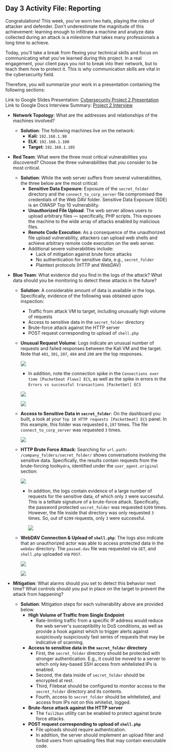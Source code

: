## Day 3 Activity File: Reporting

Congratulations! This week, you've worn two hats, playing the roles of attacker and defender. Don't underestimate the magnitude of this achievement: learning enough to infiltrate a machine and analyze data collected during an attack is a milestone that takes many professionals a long time to achieve.

Today, you'll take a break from flexing your technical skills and focus on communicating what you've learned during this project. In a real engagement, your client pays you not to break into their network, but to teach them how to protect it. This is why communication skills are vital in the cybersecurity field.

Therefore, you will summarize your work in a presentation containing the following sections:

Link to Google Slides Presentation: [Cybersecurity Project 2 Presentation](https://docs.google.com/presentation/d/1PRu3lUAL4CGEOYst0odn1xnZXUfa54wapr16hDl2RTw/edit?usp=sharing)
Link to Google Docs Interview Summary: [Project 2 Interview](https://docs.google.com/document/d/1PLwKK0f1Al4gmoOlImRqYd4iYMgFsMsze3KYhgqXvQg/edit?usp=sharing)
- **Network Topology**: What are the addresses and relationships of the machines involved?  

  - **Solution**: The following machines live on the network:
    - **Kali**: `192.168.1.90`
    - **ELK**: `192.168.1.100`
    - **Target**: `192.168.1.105`

- **Red Team**: What were the three most critical vulnerabilities you discovered? Choose the three vulnerabilities that _you_ consider to be most critical.

  - **Solution**:  While the web server suffers from several vulnerabilities, the three below are the most critical:
      - **Sensitive Data Exposure**: Exposure of the `secret_folder` directory and the `connect_to_corp_server` file compromised the credentials of the Web DAV folder. Sensitive Data Exposure (SDE) is an OWASP Top 10 vulnerability.
      - **Unauthorized File Upload**: The web server allows users to upload arbitrary files — specifically, PHP scripts. This exposes the machine to the wide array of attacks enabled by malicious files.
      - **Remote Code Execution**: As a consequence of the unauthorized file upload vulnerability, attackers can upload web shells and achieve arbitrary remote code execution on the web server.
    - Additional severe vulnerabilities include:
      - Lack of mitigation against brute force attacks
      - No authentication for sensitive data, e.g., `secret_folder`
      - Plaintext protocols (HTTP and WebDAV)

- **Blue Team**: What evidence did you find in the logs of the attack? What data should you be monitoring to detect these attacks in the future?
  
  - **Solution**: A considerable amount of data is available in the logs. Specifically, evidence of the following was obtained upon inspection:
    - Traffic from attack VM to target, including unusually high volume of requests
    - Access to sensitive data in the `secret_folder` directory
    - Brute-force attack against the HTTP server
    - POST request corresponding to upload of `shell.php`

  - **Unusual Request Volume**: Logs indicate an unusual number of requests and failed responses between the Kali VM and the target. Note that `401`, `301`, `207`, `404` and `200` are the top responses.

    ![](../Images/Status-codes.png)

    - In addition, note the connection spike in the `Connections over time [Packetbeat Flows] ECS`, as well as the spike in errors in the `Errors vs successful transactions [Packetbet] ECS`

    ![](../Images/Connection-spike.png)

    ![](../Images/Error-spike.png)

  - **Access to Sensitive Data in `secret_folder`**: On the dashboard you built, a look at your `Top 10 HTTP requests [Packetbeat] ECS` panel. In this example, this folder was requested `6,197` times. The file `connect_to_corp_server` was requested `3` times.

    ![](../Images/Top-folders.png)

  - **HTTP Brute Force Attack**: Searching for `url.path: /company_folders/secret_folder/` shows conversations involving the sensitive data. Specifically, the results contain requests from the brute-forcing tool`Hydra`, identified under the `user_agent.original` section:

      ![](../Images/Hydra-Evidence.png)

    - In addition, the logs contain evidence of a large number of requests for the sensitive data, of which only `3` were successful. This is a telltale signature of a brute-force attack. Specifically, the password protected `secret_folder` was requested `6209` times. However, the file inside that directory was only requested `3` times. So, out of `6209` requests, only `3` were successful. 

      ![](../Images/secret-folder.png) 

  - **WebDAV Connection & Upload of `shell.php`**: The logs also indicate that an unauthorized actor was able to access protected data in the `webdav` directory. The `passwd.dav` file was requested via `GET`, and `shell.php` uploaded via `POST`.

      ![](../Images/webdav.png)

      ![](../Images/WebDav-pie.png)

- **Mitigation**: What alarms should you set to detect this behavior next time? What controls should you put in place on the target to prevent the attack from happening?

  - **Solution**: Mitigation steps for each vulnerability above are provided below.
    - **High Volume of Traffic from Single Endpoint**
      - Rate-limiting traffic from a specific IP address would reduce the web server's susceptibility to DoS conditions, as well as provide a hook against which to trigger alerts against suspiciously suspiciously fast series of requests that may be indicative of scanning.
    - **Access to sensitive data in the `secret_folder` directory**
      - First, the `secret_folder` directory should be protected with stronger authentication. E.g., it could be moved to a server to which only key-based SSH access from whitelisted IPs is enabled.
      - Second, the data inside of `secret_folder` should be encrypted at rest.
      - Third, Filebeat should be configured to monitor access to the `secret_folder` directory and its contents.
      - Fourth, access to `secret_folder` should be whitelisted, and access from IPs not on this whitelist, logged.
    - **Brute-force attack against the HTTP server**
      - The `fail2ban` utility can be enabled to protect against brute force attacks.
    - **POST request corresponding to upload of `shell.php`**
      - File uploads should require authentication.
      - In addition, the server should implement an upload filter and forbid users from uploading files that may contain executable code.
